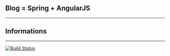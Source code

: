 ## Blog = Spring + AngularJS
-------

## Informations
-------
[![Build Status](https://travis-ci.org/Hysen95/blog-spring-angularjs.svg?branch=master)](https://travis-ci.org/Hysen95/blog-spring-angularjs)
